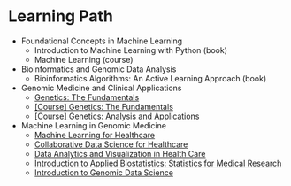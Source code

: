 # Learning Path

- Foundational Concepts in Machine Learning
  - Introduction to Machine Learning with Python (book)
  - Machine Learning (course)
- Bioinformatics and Genomic Data Analysis
  - Bioinformatics Algorithms: An Active Learning Approach (book)
- Genomic Medicine and Clinical Applications
  - [Genetics: The Fundamentals](https://www.edx.org/learn/genetics/massachusetts-institute-of-technology-genetics-the-fundamentals)
  - [[Course] Genetics: The Fundamentals](https://www.edx.org/learn/genetics/massachusetts-institute-of-technology-genetics-the-fundamentals)
  - [[Course] Genetics: Analysis and Applications](https://www.edx.org/learn/genetics/massachusetts-institute-of-technology-genetics-analysis-and-applications)
- Machine Learning in Genomic Medicine
  - [Machine Learning for Healthcare](https://ocw.mit.edu/courses/6-s897-machine-learning-for-healthcare-spring-2019)
  - [Collaborative Data Science for Healthcare](https://www.edx.org/learn/data-science/massachusetts-institute-of-technology-collaborative-data-science-for-healthcare)
  - [Data Analytics and Visualization in Health Care](https://www.edx.org/learn/data-analysis/rochester-institute-of-technology-data-analytics-and-visualization-in-health-care)
  - [Introduction to Applied Biostatistics: Statistics for Medical Research](https://www.edx.org/learn/biostatistics/osaka-university-introduction-to-applied-biostatistics-statistics-for-medical-research)
  - [Introduction to Genomic Data Science](https://www.edx.org/learn/bioinformatics/the-university-of-california-san-diego-introduction-to-genomic-data-science)
